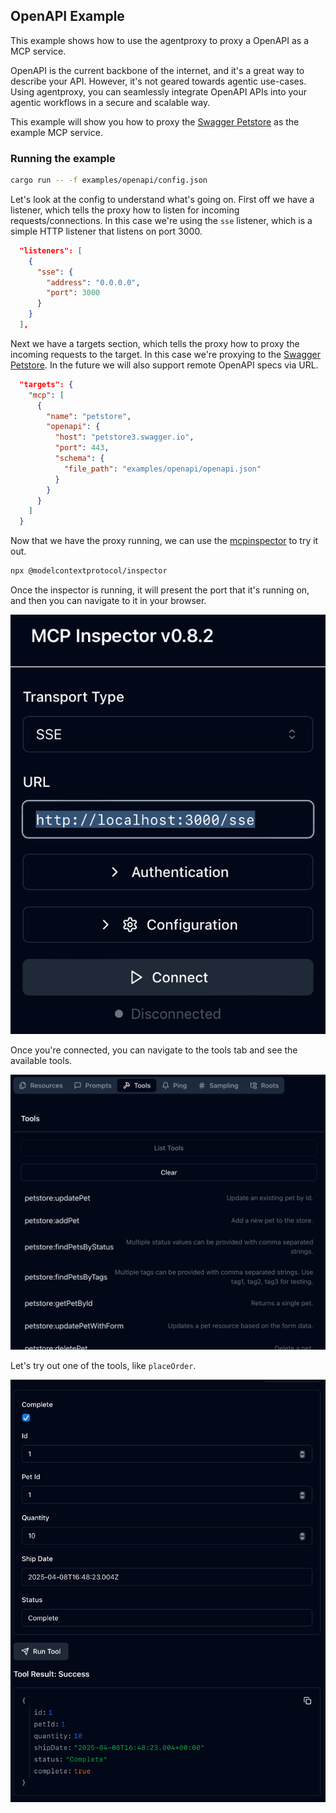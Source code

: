 ## OpenAPI Example

This example shows how to use the agentproxy to proxy a OpenAPI as a MCP service.

OpenAPI is the current backbone of the internet, and it's a great way to describe your API. However, it's not geared towards agentic use-cases. Using agentproxy, you can seamlessly integrate OpenAPI APIs into your agentic workflows in a secure and scalable way.

This example will show you how to proxy the [Swagger Petstore](https://petstore3.swagger.io) as the example MCP service.

### Running the example

```bash
cargo run -- -f examples/openapi/config.json
```

Let's look at the config to understand what's going on. First off we have a listener, which tells the proxy how to listen for incoming requests/connections. In this case we're using the `sse` listener, which is a simple HTTP listener that listens on port 3000.
```json
  "listeners": [
    {
      "sse": {
        "address": "0.0.0.0",
        "port": 3000
      }
    }
  ],
```

Next we have a targets section, which tells the proxy how to proxy the incoming requests to the target. In this case we're proxying to the [Swagger Petstore](https://petstore3.swagger.io). In the future we will also support remote OpenAPI specs via URL.
```json
  "targets": {
    "mcp": [
      {
        "name": "petstore",
        "openapi": {
          "host": "petstore3.swagger.io",
          "port": 443,
          "schema": {
            "file_path": "examples/openapi/openapi.json"
          }
        }
      }
    ]
  }
```

Now that we have the proxy running, we can use the [mcpinspector](https://github.com/modelcontextprotocol/inspector) to try it out.
```bash
npx @modelcontextprotocol/inspector
```

Once the inspector is running, it will present the port that it's running on, and then you can navigate to it in your browser.

![Inspector](./img/connect.png)

Once you're connected, you can navigate to the tools tab and see the available tools.

![Tools](./img/tools.png)

Let's try out one of the tools, like `placeOrder`.

![Petstore](./img/call.png)

